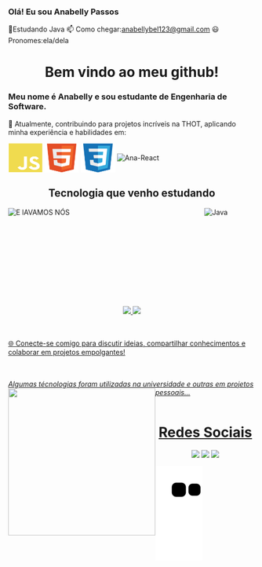 ### Olá! Eu sou Anabelly Passos
🌱Estudando Java 
📫 Como chegar:anabellybel123@gmail.com
😃Pronomes:ela/dela

<div aling="center">
 <h1 align="center">Bem vindo ao meu github!</h1>
   <h3 aling="center"> Meu nome é Anabelly e sou estudante de Engenharia de Software.</h3>

💼 Atualmente, contribuindo para projetos incríveis na THOT, aplicando minha experiência e habilidades em:
<div> 
 <img align="center" alt="Ana-Js" height="60" width="70" src="https://raw.githubusercontent.com/devicons/devicon/master/icons/javascript/javascript-plain.svg">
    <img align="center" alt="Ana-HTML" height="60" width="70" src="https://raw.githubusercontent.com/devicons/devicon/master/icons/html5/html5-original.svg">
      <img align="center" alt="Ana-CSS" height="60" width="70" src="https://raw.githubusercontent.com/devicons/devicon/master/icons/css3/css3-original.svg">
        <img align="center" alt="Ana-React" heidth="100" width="80" src="https://upload.wikimedia.org/wikipedia/commons/a/a7/React-icon.svg">
</div>
        
   <h2 align="center">Tecnologia que venho estudando</h2>
   


 <div style="display: flex; justify-content: space-between; align-items: center;">

  <img align="center" alt="E lAVAMOS NÓS" height="200" width="400" src="https://res.cloudinary.com/practicaldev/image/fetch/s--on5plZ8s--/c_limit%2Cf_auto%2Cfl_progressive%2Cq_66%2Cw_800/https://dev-to-uploads.s3.amazonaws.com/uploads/articles/xjymr715t5l4m0ez9umb.gif">

  <img alt="Java" height="200" width="200" src="https://upload.wikimedia.org/wikipedia/pt/3/30/Java_programming_language_logo.svg">


</br>
</br>


</div>

<div align="center">
  <a href="https://github.com/anabellypassos">
   <img height="150em" src="https://github-readme-stats.vercel.app/api?username=anabellypassos&show_icons=true&theme=omni&include_all_commits=true&count_private=true"/>
  <img height="150em" src="https://github-readme-stats.vercel.app/api/top-langs/?username=anabellypassos&layout=compact&langs_count=7&theme=omni"/>
</div>

</br>
</br>

🌐 Conecte-se comigo para discutir ideias, compartilhar conhecimentos e colaborar em projetos empolgantes!

</br>
</br>
  <i align="center" >Algumas técnologias foram utilizadas na universidade e outras em projetos pessoais...</i>
   <img align="left" alt="" height="300" width="300" src="https://cdn.picrew.me/shareImg/org/202308/338224_dzfeoTbR.png">
  <br><br>
  



 <h1 align="center">Redes Sociais</h1>
<div align="center">
  <a href="https://instagram.com/anabelly_dev" target="_blank"><img src="https://img.shields.io/badge/-Instagram-%23E4405F?style=for-the badge&logo=instagram&logoColor=white"heigth="300" width="122" target="_blank"></a>
  <a href = "mailto:anabelly123@gmail.com"><img src="https://img.shields.io/badge/-Gmail-%23333?style=for-the-badge&logo=gmail&logoColor=white" target="_blank"></a>
  <a href="https://www.linkedin.com/in/anabelly-passos-a4b44623b/" target="_blank"><img src="https://img.shields.io/badge/-LinkedIn-%230077B5?style=for-the-badge&logo=linkedin&logoColor=white" target="_blank"></a> 
    </div>
</div>

![snake gif](https://github.com/anabellypassos/anabellypassos/blob/output/github-contribution-grid-snake.svg)
  
##
